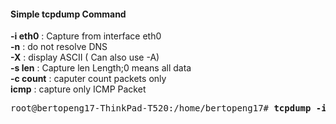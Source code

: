 
#### Simple tcpdump Command

<b>-i eth0</b>      : Capture from interface eth0<br>
<b>-n</b>           : do not resolve DNS<br>
<b>-X</b>           : display ASCII ( Can also use -A)<br>
<b>-s len</b>       : Capture len Length;0 means all data<br>
<b>-c count</b>     : caputer count packets only<br>
<b>icmp</b>         : capture only ICMP Packet<br>




<pre>
root@bertopeng17-ThinkPad-T520:/home/bertopeng17# <b>tcpdump -i wlp3s0</b>
</pre>
